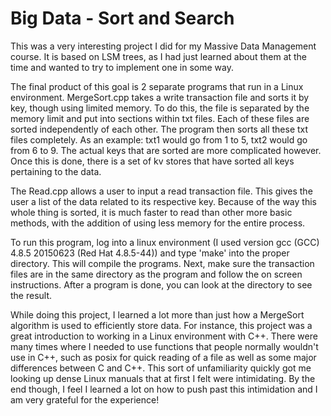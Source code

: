# Big Data - Sort and Search

This was a very interesting project I did for my Massive Data Management course. It is
based on LSM trees, as I had just learned about them at the time and wanted to try to implement one in some way.

The final product of this goal is 2 separate programs that run in a Linux environment. MergeSort.cpp takes a write 
transaction file and sorts it by key, though using limited memory. To do this, the file is separated by the memory limit and put into
sections within txt files. Each of these files are sorted independently of each other. The program then sorts all these txt files
completely. As an example: txt1 would go from 1 to 5, txt2 would go from 6 to 9. The actual keys that are sorted are more complicated however.
Once this is done, there is a set of kv stores that have sorted all keys pertaining to the data. 

The Read.cpp allows a user to input a read transaction file. This gives the user a list of the data related to its respective key. Because of the
way this whole thing is sorted, it is much faster to read than other more basic methods, with the addition of using less memory for the entire process.

To run this program, log into a linux environment (I used version gcc (GCC) 4.8.5 20150623 (Red Hat 4.8.5-44)) and type 'make' into the proper directory. 
This will compile the programs. Next, make sure the transaction files are in the same directory as the program and follow the on screen instructions. 
After a program is done, you can look at the directory to see the result.

While doing this project, I learned a lot more than just how a MergeSort algorithm is used to efficiently store data. For instance, this project 
was a great introduction to working in a Linux environment with C++. There were many times where I needed to use functions that people normally wouldn't use in
C++, such as posix for quick reading of a file as well as some major differences between C and C++. This sort of unfamiliarity quickly got
me looking up dense Linux manuals that at first I felt were intimidating. By the end though, I feel I learned a lot on how to push past this
intimidation and I am very grateful for the experience!

